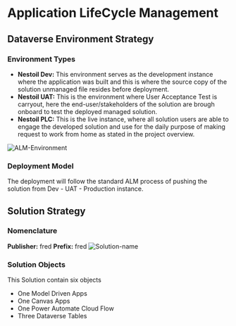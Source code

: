 # Application LifeCycle Management
## Dataverse Environment Strategy
### Environment Types
* **Nestoil Dev:** This environment serves as the development instance where the application was built and this is where the source copy of the solution unmanaged file resides before deployment.
* **Nestoil UAT:** This is the environment where User Acceptance Test is carryout, here the end-user/stakeholders of the solution are brough onboard to test the deployed managed solution.
* **Nestoil PLC:** This is the live instance, where all solution users are able to engage the developed solution and use for the daily purpose of making request to work from home as stated in the project overview.

![ALM-Environment](https://github.com/user-attachments/assets/e8835c38-d38f-44f8-becf-ac44c9cef2f8)

### Deployment Model
The deployment will follow the standard ALM process of pushing the solution from Dev - UAT - Production instance.
## Solution Strategy
### Nomenclature
**Publisher:** fred
**Prefix:** fred
![Solution-name](https://github.com/user-attachments/assets/8897cd19-96f2-4549-afe9-19ca6e70e378)

### Solution Objects
This Solution contain six objects

* One Model Driven Apps
* One Canvas Apps
* One Power Automate Cloud Flow
* Three Dataverse Tables
  
